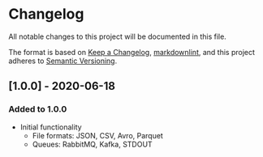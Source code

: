 # Changelog

All notable changes to this project will be documented in this file.

The format is based on [Keep a Changelog](https://keepachangelog.com/en/1.0.0/),
[markdownlint](https://dlaa.me/markdownlint/),
and this project adheres to [Semantic Versioning](https://semver.org/spec/v2.0.0.html).

## [1.0.0] - 2020-06-18

### Added to 1.0.0

- Initial functionality
    - File formats: JSON, CSV, Avro, Parquet
    - Queues: RabbitMQ, Kafka, STDOUT

